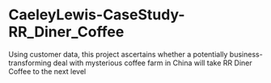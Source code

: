 # CaeleyLewis-CaseStudy-RR_Diner_Coffee
 Using customer data, this project ascertains whether a potentially business-transforming deal with mysterious coffee farm in China will take RR Diner Coffee to the next level
